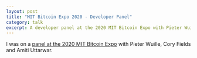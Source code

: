 ```yaml
---
layout: post
title: "MIT Bitcoin Expo 2020 - Developer Panel"
category: talk
excerpt: A developer panel at the 2020 MIT Bitcoin Expo with Pieter Wuille, Cory Fields and Amiti Uttarwar.
---
```


I was on a [panel at the 2020 MIT Bitcoin
Expo](https://www.youtube.com/watch?v=NKBjhSKxSi0) with Pieter Wuille, Cory
Fields and Amiti Uttarwar.
